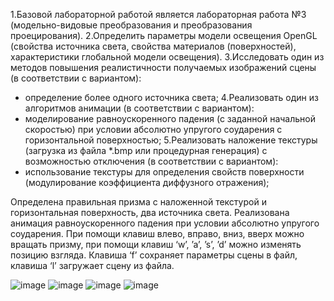 1.Базовой лабораторной работой является лабораторная работа №3 (модельно-видовые
преобразования и преобразования проецирования).
2.Определить параметры модели освещения OpenGL (свойства источника света, свойства
материалов (поверхностей), характеристики глобальной модели освещения).
3.Исследовать один из методов повышения реалистичности получаемых изображений сцены
(в соответствии с вариантом):
- определение более одного источника света;
4.Реализовать один из алгоритмов анимации (в соответствии с вариантом):
- моделирование равноускоренного падения (с заданной начальной
скоростью) при условии абсолютно упругого соударения с горизонтальной поверхностью;
5.Реализовать наложение текстуры (загрузка из файла *.bmp или процедурная генерация) с
возможностью отключения (в соответствии с вариантом):
- использование текстуры для определения свойств поверхности
(модулирование коэффициента диффузного отражения);

Определена правильная призма с наложенной текстурой и горизонтальная поверхность, два источника света. Реализована анимация равноускоренного падения при условии абсолютно упругого соударения. При помощи клавиш влево, вправо, вниз, вверх можно вращать призму, при помощи клавиш ‘w’, ’a’, ’s’, ’d’ можно изменять позицию взгляда. Клавиша ‘f’ сохраняет параметры сцены в файл, клавиша ‘l’ загружает сцену из файла.

![image](https://github.com/xendalm/Educational-tasks-BMSTU/assets/35781938/3d1bd1f3-db6b-4e12-a1ae-b96bc03b7de8)
![image](https://github.com/xendalm/Educational-tasks-BMSTU/assets/35781938/5e07000c-2c4c-480b-a4ea-0bc9c84a05ba)
![image](https://github.com/xendalm/Educational-tasks-BMSTU/assets/35781938/00583450-5bb3-4146-9e6a-b29940039e28)
![image](https://github.com/xendalm/Educational-tasks-BMSTU/assets/35781938/7488e74c-b4a6-477e-b010-8a8d32a94f12)
